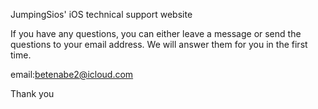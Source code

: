 JumpingSios' iOS technical support website

If you have any questions, you can either leave a message or send the questions to your email address. We will answer them for you in the first time.

email:betenabe2@icloud.com

Thank you
